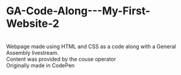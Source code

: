 # GA-Code-Along---My-First-Website-2
<br />
Webpage made using HTML and CSS as a code along with a General Assembly livestream. 
<br />
Content was provided by the couse operator
<br />
Originally made in CodePen 

